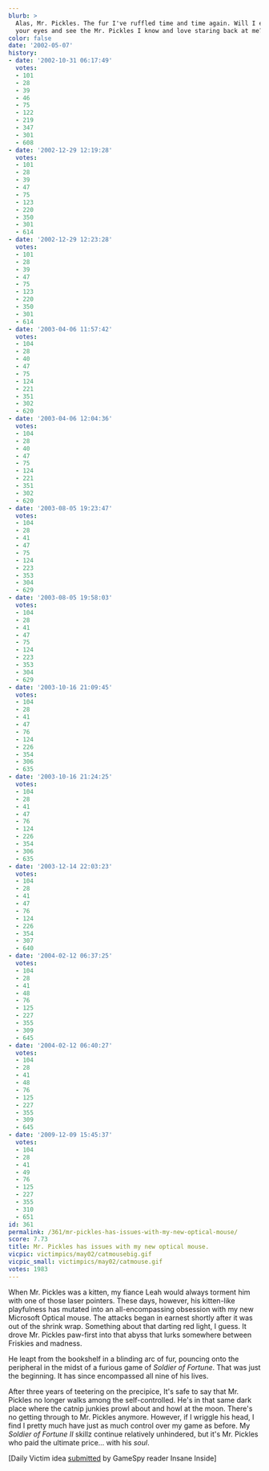 ```yaml
---
blurb: >
  Alas, Mr. Pickles. The fur I've ruffled time and time again. Will I ever look in
  your eyes and see the Mr. Pickles I know and love staring back at me?
color: false
date: '2002-05-07'
history:
- date: '2002-10-31 06:17:49'
  votes:
  - 101
  - 28
  - 39
  - 46
  - 75
  - 122
  - 219
  - 347
  - 301
  - 608
- date: '2002-12-29 12:19:28'
  votes:
  - 101
  - 28
  - 39
  - 47
  - 75
  - 123
  - 220
  - 350
  - 301
  - 614
- date: '2002-12-29 12:23:28'
  votes:
  - 101
  - 28
  - 39
  - 47
  - 75
  - 123
  - 220
  - 350
  - 301
  - 614
- date: '2003-04-06 11:57:42'
  votes:
  - 104
  - 28
  - 40
  - 47
  - 75
  - 124
  - 221
  - 351
  - 302
  - 620
- date: '2003-04-06 12:04:36'
  votes:
  - 104
  - 28
  - 40
  - 47
  - 75
  - 124
  - 221
  - 351
  - 302
  - 620
- date: '2003-08-05 19:23:47'
  votes:
  - 104
  - 28
  - 41
  - 47
  - 75
  - 124
  - 223
  - 353
  - 304
  - 629
- date: '2003-08-05 19:58:03'
  votes:
  - 104
  - 28
  - 41
  - 47
  - 75
  - 124
  - 223
  - 353
  - 304
  - 629
- date: '2003-10-16 21:09:45'
  votes:
  - 104
  - 28
  - 41
  - 47
  - 76
  - 124
  - 226
  - 354
  - 306
  - 635
- date: '2003-10-16 21:24:25'
  votes:
  - 104
  - 28
  - 41
  - 47
  - 76
  - 124
  - 226
  - 354
  - 306
  - 635
- date: '2003-12-14 22:03:23'
  votes:
  - 104
  - 28
  - 41
  - 47
  - 76
  - 124
  - 226
  - 354
  - 307
  - 640
- date: '2004-02-12 06:37:25'
  votes:
  - 104
  - 28
  - 41
  - 48
  - 76
  - 125
  - 227
  - 355
  - 309
  - 645
- date: '2004-02-12 06:40:27'
  votes:
  - 104
  - 28
  - 41
  - 48
  - 76
  - 125
  - 227
  - 355
  - 309
  - 645
- date: '2009-12-09 15:45:37'
  votes:
  - 104
  - 28
  - 41
  - 49
  - 76
  - 125
  - 227
  - 355
  - 310
  - 651
id: 361
permalink: /361/mr-pickles-has-issues-with-my-new-optical-mouse/
score: 7.73
title: Mr. Pickles has issues with my new optical mouse.
vicpic: victimpics/may02/catmousebig.gif
vicpic_small: victimpics/may02/catmouse.gif
votes: 1983
---
```


When Mr. Pickles was a kitten, my fiance Leah would always torment him
with one of those laser pointers. These days, however, his kitten-like
playfulness has mutated into an all-encompassing obsession with my new
Microsoft Optical mouse. The attacks began in earnest shortly after it
was out of the shrink wrap. Something about that darting red light, I
guess. It drove Mr. Pickles paw-first into that abyss that lurks
somewhere between Friskies and madness.

He leapt from the bookshelf in a blinding arc of fur, pouncing onto the
peripheral in the midst of a furious game of *Soldier of Fortune*. That
was just the beginning. It has since encompassed all nine of his lives.

After three years of teetering on the precipice, It's safe to say that
Mr. Pickles no longer walks among the self-controlled. He's in that same
dark place where the catnip junkies prowl about and howl at the moon.
There's no getting through to Mr. Pickles anymore. However, if I wriggle
his head, I find I pretty much have just as much control over my game as
before. My *Soldier of Fortune II* skillz continue relatively
unhindered, but it's Mr. Pickles who paid the ultimate price... with his
*soul*.

\[Daily Victim idea [submitted](mailto:feedback@gamespy.com) by GameSpy
reader Insane Inside\]